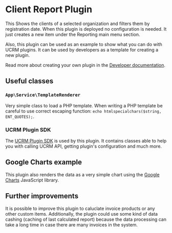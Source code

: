 # Client Report Plugin

This Shows the clients of a selected organization and filters them by registration date.
When this plugin is deployed no configuration is needed. It just creates a new item under the Reporting main menu section.

Also, this plugin can be used as an example to show what you can do with UCRM plugins. It can be used by developers as a template for creating a new plugin.

Read more about creating your own plugin in the [Developer documentation](../../docs/index.md).

## Useful classes

### `App\Service\TemplateRenderer`

Very simple class to load a PHP template. When writing a PHP template be careful to use correct escaping function: `echo htmlspecialchars($string, ENT_QUOTES);`.

### UCRM Plugin SDK
The [UCRM Plugin SDK](https://github.com/Ubiquiti-App/UCRM-Plugin-SDK) is used by this plugin. It contains classes able to help you with calling UCRM API, getting plugin's configuration and much more.

## Google Charts example

This plugin also renders the data as a very simple chart using the [Google Charts](https://developers.google.com/chart/) JavaScript library.

## Further improvements
It is possible to improve this plugin to caluclate invoice products or any other custom items. Additionally, the plugin could use some kind of data cashing (caching of last calculated report) because the data processing can take a long time in case there are many invoices in the system.
